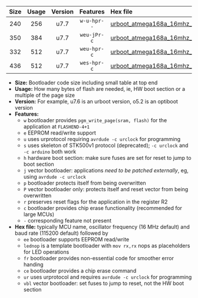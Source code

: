|Size|Usage|Version|Features|Hex file|
|:-:|:-:|:-:|:-:|:--|
|240|256|u7.7|`w-u-hpr--`|[urboot_atmega168a_16mhz_500000bps_lednop_fr_ur.hex](https://raw.githubusercontent.com/stefanrueger/urboot.hex/main/mcus/atmega168a/fcpu_16mhz/500000_bps/urboot_atmega168a_16mhz_500000bps_lednop_fr_ur.hex)|
|350|384|u7.7|`weu-jPr-c`|[urboot_atmega168a_16mhz_500000bps_ee_lednop_fr_ce_ur_vbl.hex](https://raw.githubusercontent.com/stefanrueger/urboot.hex/main/mcus/atmega168a/fcpu_16mhz/500000_bps/urboot_atmega168a_16mhz_500000bps_ee_lednop_fr_ce_ur_vbl.hex)|
|332|512|u7.7|`weu-hpr-c`|[urboot_atmega168a_16mhz_500000bps_ee_lednop_fr_ce_ur.hex](https://raw.githubusercontent.com/stefanrueger/urboot.hex/main/mcus/atmega168a/fcpu_16mhz/500000_bps/urboot_atmega168a_16mhz_500000bps_ee_lednop_fr_ce_ur.hex)|
|436|512|u7.7|`wes-hpr-c`|[urboot_atmega168a_16mhz_500000bps_ee_lednop_fr_ce.hex](https://raw.githubusercontent.com/stefanrueger/urboot.hex/main/mcus/atmega168a/fcpu_16mhz/500000_bps/urboot_atmega168a_16mhz_500000bps_ee_lednop_fr_ce.hex)|

- **Size:** Bootloader code size including small table at top end
- **Usage:** How many bytes of flash are needed, ie, HW boot section or a multiple of the page size
- **Version:** For example, u7.6 is an urboot version, o5.2 is an optiboot version
- **Features:**
  + `w` bootloader provides `pgm_write_page(sram, flash)` for the application at `FLASHEND-4+1`
  + `e` EEPROM read/write support
  + `u` uses urprotocol requiring `avrdude -c urclock` for programming
  + `s` uses skeleton of STK500v1 protocol (deprecated); `-c urclock` and `-c arduino` both work
  + `h` hardware boot section: make sure fuses are set for reset to jump to boot section
  + `j` vector bootloader: applications *need to be patched externally*, eg, using `avrdude -c urclock`
  + `p` bootloader protects itself from being overwritten
  + `P` vector bootloader only: protects itself and reset vector from being overwritten
  + `r` preserves reset flags for the application in the register R2
  + `c` bootloader provides chip erase functionality (recommended for large MCUs)
  + `-` corresponding feature not present
- **Hex file:** typically MCU name, oscillator frequency (16 MHz default) and baud rate (115200 default) followed by
  + `ee` bootloader supports EEPROM read/write
  + `lednop` is a template bootloader with `mov rx,rx` nops as placeholders for LED operations
  + `fr` bootloader provides non-essential code for smoother error handing
  + `ce` bootloader provides a chip erase command
  + `ur` uses urprotocol and requires `avrdude -c urclock` for programming
  + `vbl` vector bootloader: set fuses to jump to reset, not the HW boot section
